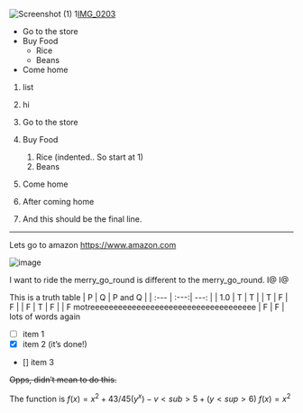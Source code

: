 ![Screenshot (1)](https://user-images.githubusercontent.com/122918549/214122685-50f8418e-f916-4a28-b65b-be6a14a21a22.png)
1[IMG_0203](Pictures)
* Go to the store
* Buy Food
    * Rice
    * Beans
* Come home

1. list
2. hi 

1. Go to the store
2. Buy Food
      1. Rice (indented.. So start at 1)
    6. Beans
1. Come home
2. After coming home
3. And this should be the final line.
*********


Lets go to amazon <https://www.amazon.com> 


![image](C:\Users\S555592\Pictures\Screenshots)

I want to ride the merry_go_round is 
different to the merry\_go\_round.
I\@
I@

This is a truth table
| P | Q | P and Q |
| :--- | :---:| ---: |
| 1.0  | T | T |
| T | F | F |
| F | T | F |
| F motreeeeeeeeeeeeeeeeeeeeeeeeeeeeeeeeeeee | F | F |
lots of words
again

- [ ] item 1
- [x] item 2 (it’s done!)
- [] item 3

~~Opps, didn’t mean to do this.~~

The function is $f(x) = x^2+43/45(y^x)-v<sub>5+(y<sup>6)$
   $f(x) = x^2$
